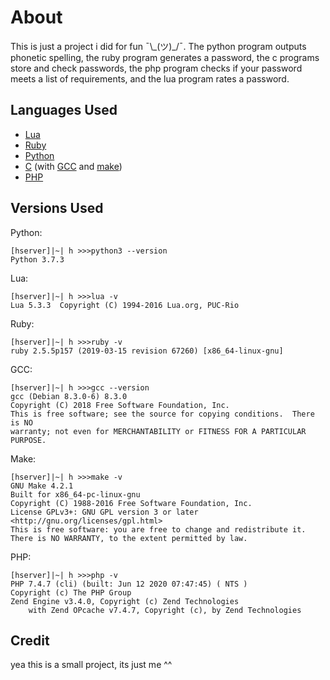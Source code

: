 # About
This is just a project i did for fun ¯\\\_(ツ)\_/¯. The python program outputs phonetic spelling, the ruby program generates a password, the c programs store and check passwords, the php program checks if your password meets a list of requirements, and the lua program rates a password.
## Languages Used
- [Lua](http://www.lua.org/)
- [Ruby](https://www.ruby-lang.org/en/)
- [Python](https://www.python.org/)
- [C](https://www.learn-c.org/) (with [GCC](https://gcc.gnu.org/) and [make](https://www.gnu.org/software/make/))
- [PHP](https://www.php.net/)
## Versions Used
Python:
```
[hserver]|~| h >>>python3 --version
Python 3.7.3
```
Lua:
```
[hserver]|~| h >>>lua -v
Lua 5.3.3  Copyright (C) 1994-2016 Lua.org, PUC-Rio
```
Ruby:
```
[hserver]|~| h >>>ruby -v
ruby 2.5.5p157 (2019-03-15 revision 67260) [x86_64-linux-gnu]
```
GCC:
```
[hserver]|~| h >>>gcc --version
gcc (Debian 8.3.0-6) 8.3.0
Copyright (C) 2018 Free Software Foundation, Inc.
This is free software; see the source for copying conditions.  There is NO
warranty; not even for MERCHANTABILITY or FITNESS FOR A PARTICULAR PURPOSE.
```
Make:
```
[hserver]|~| h >>>make -v
GNU Make 4.2.1
Built for x86_64-pc-linux-gnu
Copyright (C) 1988-2016 Free Software Foundation, Inc.
License GPLv3+: GNU GPL version 3 or later <http://gnu.org/licenses/gpl.html>
This is free software: you are free to change and redistribute it.
There is NO WARRANTY, to the extent permitted by law.
```
PHP:
```
[hserver]|~| h >>>php -v
PHP 7.4.7 (cli) (built: Jun 12 2020 07:47:45) ( NTS )
Copyright (c) The PHP Group
Zend Engine v3.4.0, Copyright (c) Zend Technologies
    with Zend OPcache v7.4.7, Copyright (c), by Zend Technologies
```
## Credit
yea this is a small project, its just me ^^
